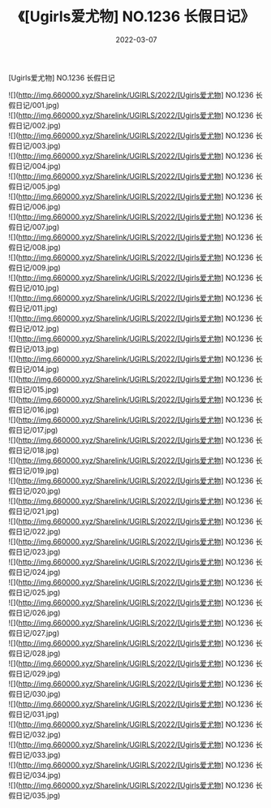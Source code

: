 ﻿---
layout: post
title:  《[Ugirls爱尤物] NO.1236 长假日记》
date:   2022-03-07
img: http://img.660000.xyz/Sharelink/UGIRLS/2022/[Ugirls爱尤物] NO.1236 长假日记/000.jpg
categories: [美女, 清纯, 唯美]
---

[Ugirls爱尤物] NO.1236 长假日记

 ![](http://img.660000.xyz/Sharelink/UGIRLS/2022/[Ugirls爱尤物] NO.1236 长假日记/001.jpg) <br>![](http://img.660000.xyz/Sharelink/UGIRLS/2022/[Ugirls爱尤物] NO.1236 长假日记/002.jpg) <br>![](http://img.660000.xyz/Sharelink/UGIRLS/2022/[Ugirls爱尤物] NO.1236 长假日记/003.jpg) <br>![](http://img.660000.xyz/Sharelink/UGIRLS/2022/[Ugirls爱尤物] NO.1236 长假日记/004.jpg) <br>![](http://img.660000.xyz/Sharelink/UGIRLS/2022/[Ugirls爱尤物] NO.1236 长假日记/005.jpg) <br>![](http://img.660000.xyz/Sharelink/UGIRLS/2022/[Ugirls爱尤物] NO.1236 长假日记/006.jpg) <br>![](http://img.660000.xyz/Sharelink/UGIRLS/2022/[Ugirls爱尤物] NO.1236 长假日记/007.jpg) <br>![](http://img.660000.xyz/Sharelink/UGIRLS/2022/[Ugirls爱尤物] NO.1236 长假日记/008.jpg) <br>![](http://img.660000.xyz/Sharelink/UGIRLS/2022/[Ugirls爱尤物] NO.1236 长假日记/009.jpg) <br>![](http://img.660000.xyz/Sharelink/UGIRLS/2022/[Ugirls爱尤物] NO.1236 长假日记/010.jpg) <br>![](http://img.660000.xyz/Sharelink/UGIRLS/2022/[Ugirls爱尤物] NO.1236 长假日记/011.jpg) <br>![](http://img.660000.xyz/Sharelink/UGIRLS/2022/[Ugirls爱尤物] NO.1236 长假日记/012.jpg) <br>![](http://img.660000.xyz/Sharelink/UGIRLS/2022/[Ugirls爱尤物] NO.1236 长假日记/013.jpg) <br>![](http://img.660000.xyz/Sharelink/UGIRLS/2022/[Ugirls爱尤物] NO.1236 长假日记/014.jpg) <br>![](http://img.660000.xyz/Sharelink/UGIRLS/2022/[Ugirls爱尤物] NO.1236 长假日记/015.jpg) <br>![](http://img.660000.xyz/Sharelink/UGIRLS/2022/[Ugirls爱尤物] NO.1236 长假日记/016.jpg) <br>![](http://img.660000.xyz/Sharelink/UGIRLS/2022/[Ugirls爱尤物] NO.1236 长假日记/017.jpg) <br>![](http://img.660000.xyz/Sharelink/UGIRLS/2022/[Ugirls爱尤物] NO.1236 长假日记/018.jpg) <br>![](http://img.660000.xyz/Sharelink/UGIRLS/2022/[Ugirls爱尤物] NO.1236 长假日记/019.jpg) <br>![](http://img.660000.xyz/Sharelink/UGIRLS/2022/[Ugirls爱尤物] NO.1236 长假日记/020.jpg) <br>![](http://img.660000.xyz/Sharelink/UGIRLS/2022/[Ugirls爱尤物] NO.1236 长假日记/021.jpg) <br>![](http://img.660000.xyz/Sharelink/UGIRLS/2022/[Ugirls爱尤物] NO.1236 长假日记/022.jpg) <br>![](http://img.660000.xyz/Sharelink/UGIRLS/2022/[Ugirls爱尤物] NO.1236 长假日记/023.jpg) <br>![](http://img.660000.xyz/Sharelink/UGIRLS/2022/[Ugirls爱尤物] NO.1236 长假日记/024.jpg) <br>![](http://img.660000.xyz/Sharelink/UGIRLS/2022/[Ugirls爱尤物] NO.1236 长假日记/025.jpg) <br>![](http://img.660000.xyz/Sharelink/UGIRLS/2022/[Ugirls爱尤物] NO.1236 长假日记/026.jpg) <br>![](http://img.660000.xyz/Sharelink/UGIRLS/2022/[Ugirls爱尤物] NO.1236 长假日记/027.jpg) <br>![](http://img.660000.xyz/Sharelink/UGIRLS/2022/[Ugirls爱尤物] NO.1236 长假日记/028.jpg) <br>![](http://img.660000.xyz/Sharelink/UGIRLS/2022/[Ugirls爱尤物] NO.1236 长假日记/029.jpg) <br>![](http://img.660000.xyz/Sharelink/UGIRLS/2022/[Ugirls爱尤物] NO.1236 长假日记/030.jpg) <br>![](http://img.660000.xyz/Sharelink/UGIRLS/2022/[Ugirls爱尤物] NO.1236 长假日记/031.jpg) <br>![](http://img.660000.xyz/Sharelink/UGIRLS/2022/[Ugirls爱尤物] NO.1236 长假日记/032.jpg) <br>![](http://img.660000.xyz/Sharelink/UGIRLS/2022/[Ugirls爱尤物] NO.1236 长假日记/033.jpg) <br>![](http://img.660000.xyz/Sharelink/UGIRLS/2022/[Ugirls爱尤物] NO.1236 长假日记/034.jpg) <br>![](http://img.660000.xyz/Sharelink/UGIRLS/2022/[Ugirls爱尤物] NO.1236 长假日记/035.jpg) <br>